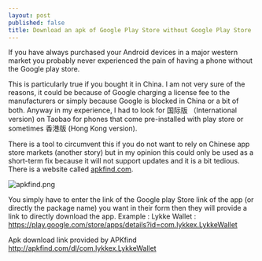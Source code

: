 ```yaml
---
layout: post
published: false
title: Download an apk of Google Play Store without Google Play Store
---
```

If you have always purchased your Android devices in a major western market you probably never experienced the pain of having a phone without the Google play store. 

This is particularly true if you bought it in China. I am not very sure of the reasons, it could be because of Google charging a license fee to the manufacturers or simply because Google is blocked in China or a bit of both. Anyway in my experience, I had to look for 国际版 （International version) on Taobao for phones that come pre-installed with play store or sometimes 香港版 (Hong Kong version). 

There is a tool to circumvent this if you do not want to rely on Chinese app store markets (another story) but in my opinion this could only be used as a short-term fix because it will not support updates and it is a bit tedious. There is a website called [apkfind.com](apkfind.com).

![apkfind.png]({{site.baseurl}}/img/apkfind.png)

You simply have to enter the link of the Google play Store link of the app (or directly the package name) you want in their form then they will provide a link to directly download the app. 
Example : 
Lykke Wallet : https://play.google.com/store/apps/details?id=com.lykkex.LykkeWallet

Apk download link provided by APKfind http://apkfind.com/dl/com.lykkex.LykkeWallet
